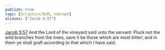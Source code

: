 ```yaml
---
publish: true
tags: [Scripture/BoM, noGraph]
aliases: ["Jacob 5:57"]
---
```

[Jacob 5:57](https://churchofjesuschrist.org/study/scriptures/bofm/jacob/5?lang=eng&id=p57#p57) And the Lord of the vineyard said unto the servant: Pluck not the wild branches from the trees, save it be those which are most bitter; and in them ye shall graft according to that which I have said.
